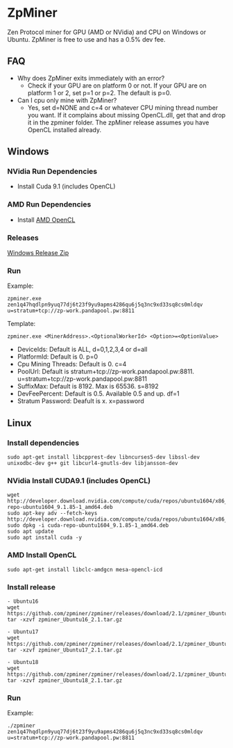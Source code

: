 # ZpMiner
Zen Protocol miner for GPU (AMD or NVidia) and CPU on Windows or Ubuntu. ZpMiner is free to use and has a 0.5% dev fee.


## FAQ
* Why does ZpMiner exits immediately with an error?
  - Check if your GPU are on platform 0 or not. If your GPU are on platform 1 or 2, set p=1 or p=2. The default is p=0.
* Can I cpu only mine with ZpMiner?
  - Yes, set d=NONE and c=4 or whatever CPU mining thread number you want. If it complains about missing OpenCL.dll, get that and drop it in the zpminer folder. The zpMiner release assumes you have OpenCL installed already.


## Windows

### NVidia Run Dependencies
* Install Cuda 9.1 (includes OpenCL)

### AMD Run Dependencies
* Install [AMD OpenCL](https://support.amd.com/en-us/kb-articles/Pages/OpenCL2-Driver.aspx)

### Releases

   [Windows Release Zip](https://github.com/zpminer/zpminer/releases)


### Run

Example:
```
zpminer.exe zen1q47hqdlpn9yuq77dj6t23f9yu9apms4286qu6j5q3nc9xd33sq8cs0mldqv u=stratum+tcp://zp-work.pandapool.pw:8811
```

Template:
```
zpminer.exe <MinerAddress>.<OptionalWorkerId> <Option>=<OptionValue>
```
* DeviceIds: Default is ALL, d=0,1,2,3,4 or d=all
* PlatformId: Default is 0. p=0
* Cpu Mining Threads: Default is 0. c=4
* PoolUrl: Default is stratum+tcp://zp-work.pandapool.pw:8811. u=stratum+tcp://zp-work.pandapool.pw:8811
* SuffixMax: Default is 8192. Max is 65536. s=8192
* DevFeePercent: Default is 0.5. Available 0.5 and up. df=1
* Stratum Password: Deafult is x. x=password

## Linux

### Install dependencies

```
sudo apt-get install libcpprest-dev libncurses5-dev libssl-dev unixodbc-dev g++ git libcurl4-gnutls-dev libjansson-dev
```

### NVidia Install CUDA9.1 (includes OpenCL)

```
wget http://developer.download.nvidia.com/compute/cuda/repos/ubuntu1604/x86_64/cuda-repo-ubuntu1604_9.1.85-1_amd64.deb
sudo apt-key adv --fetch-keys http://developer.download.nvidia.com/compute/cuda/repos/ubuntu1604/x86_64/7fa2af80.pub
sudo dpkg -i cuda-repo-ubuntu1604_9.1.85-1_amd64.deb
sudo apt update
sudo apt install cuda -y
```

### AMD Install OpenCL
```
sudo apt-get install libclc-amdgcn mesa-opencl-icd
```

### Install release

```
- Ubuntu16
wget https://github.com/zpminer/zpminer/releases/download/2.1/zpminer_Ubuntu16_2.1.tar.gz
tar -xzvf zpminer_Ubuntu16_2.1.tar.gz

- Ubuntu17
wget https://github.com/zpminer/zpminer/releases/download/2.1/zpminer_Ubuntu17_2.1.tar.gz
tar -xzvf zpminer_Ubuntu17_2.1.tar.gz

- Ubuntu18
wget https://github.com/zpminer/zpminer/releases/download/2.1/zpminer_Ubuntu18_2.1.tar.gz
tar -xzvf zpminer_Ubuntu18_2.1.tar.gz
```

### Run

Example:
```
./zpminer zen1q47hqdlpn9yuq77dj6t23f9yu9apms4286qu6j5q3nc9xd33sq8cs0mldqv u=stratum+tcp://zp-work.pandapool.pw:8811
```
